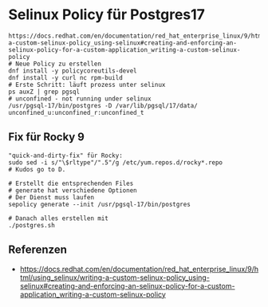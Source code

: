 # Selinux Policy für Postgres17 

```
https://docs.redhat.com/en/documentation/red_hat_enterprise_linux/9/html/using_selinux/writing-a-custom-selinux-policy_using-selinux#creating-and-enforcing-an-selinux-policy-for-a-custom-application_writing-a-custom-selinux-policy
# Neue Policy zu erstellen 
dnf install -y policycoreutils-devel
dnf install -y curl nc rpm-build 
# Erste Schritt: läuft prozess unter selinux 
ps auxZ | grep pgsql 
# unconfined - not running under selinux 
/usr/pgsql-17/bin/postgres -D /var/lib/pgsql/17/data/
unconfined_u:unconfined_r:unconfined_t
```

## Fix für Rocky 9 

```
"quick-and-dirty-fix" für Rocky:
sudo sed -i s/"\$rltype"/".5"/g /etc/yum.repos.d/rocky*.repo
# Kudos go to D. 
```

```
# Erstellt die entsprechenden Files 
# generate hat verschiedene Optionen 
# Der Dienst muss laufen 
sepolicy generate --init /usr/pgsql-17/bin/postgres
```

```
# Danach alles erstellen mit
./postgres.sh
```

## Referenzen

  * https://docs.redhat.com/en/documentation/red_hat_enterprise_linux/9/html/using_selinux/writing-a-custom-selinux-policy_using-selinux#creating-and-enforcing-an-selinux-policy-for-a-custom-application_writing-a-custom-selinux-policy
